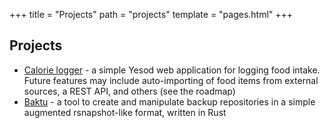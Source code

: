+++
title = "Projects"
path = "projects"
template = "pages.html"
+++

## Projects

* [Calorie logger](https://github.com/OrthogonalScribe/calorie-logger) - a simple Yesod web application for logging food intake. Future features may include auto-importing of food items from external sources, a REST API, and others (see the roadmap)
* [Baktu](/baktu) - a tool to create and manipulate backup repositories in a simple augmented rsnapshot-like format, written in Rust
